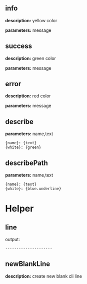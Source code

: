 ## info

**description:** yellow color

**parameters:** message


## success

**description:** green color

**parameters:** message

## error

**description:** red color

**parameters:** message

## describe

**parameters:** name,text


```
{name}: {text}
{white}: {green}
```

## describePath

**parameters:** name,text

```
{name}: {text}
{white}: {blue.underline}
```



# Helper

## line

output:
```
---------------------
```

## newBlankLine

**description:** create new blank cli line